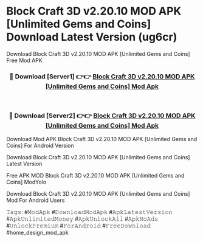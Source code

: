 # Block Craft 3D v2.20.10 MOD APK [Unlimited Gems and Coins] Download Latest Version (ug6cr)
Download Block Craft 3D v2.20.10 MOD APK [Unlimited Gems and Coins] Free Mod APK

<div align="center">
<h3>🔴 Download [Server1] 👉👉 <a href="https://apkcomod.com?title=Block_Craft_3D_v2.20.10_MOD_APK_[Unlimited_Gems_and_Coins]">Block Craft 3D v2.20.10 MOD APK [Unlimited Gems and Coins] Mod Apk</a></h3><br>

<h3>🔴 Download [Server2] 👉👉 <a href="https://apkcomod.com?title=Block_Craft_3D_v2.20.10_MOD_APK_[Unlimited_Gems_and_Coins]">Block Craft 3D v2.20.10 MOD APK [Unlimited Gems and Coins] Mod Apk</a></h3>
</div>


Download Mod APK Block Craft 3D v2.20.10 MOD APK [Unlimited Gems and Coins] For Android Version

Download Block Craft 3D v2.20.10 MOD APK [Unlimited Gems and Coins] Latest Version

Free APK MOD Block Craft 3D v2.20.10 MOD APK [Unlimited Gems and Coins] ModYolo

Download Block Craft 3D v2.20.10 MOD APK [Unlimited Gems and Coins] Mod For Android Users

𝚃𝚊𝚐𝚜: #𝙼𝚘𝚍𝙰𝚙𝚔 #𝙳𝚘𝚠𝚗𝚕𝚘𝚊𝚍𝙼𝚘𝚍𝙰𝚙𝚔 #𝙰𝚙𝚔𝙻𝚊𝚝𝚎𝚜𝚝𝚅𝚎𝚛𝚜𝚒𝚘𝚗 #𝙰𝚙𝚔𝚄𝚗𝚕𝚒𝚖𝚒𝚝𝚎𝚍𝙼𝚘𝚗𝚎𝚢 #𝙰𝚙𝚔𝚄𝚗𝚕𝚘𝚌𝚔𝙰𝚕𝚕 #𝙰𝚙𝚔𝙽𝚘𝙰𝚍𝚜 #𝚄𝚗𝚕𝚘𝚌𝚔𝙿𝚛𝚎𝚖𝚒𝚞𝚖 #𝙵𝚘𝚛𝙰𝚗𝚍𝚛𝚘𝚒𝚍 #𝙵𝚛𝚎𝚎𝙳𝚘𝚠𝚗𝚕𝚘𝚊𝚍 #home_design_mod_apk
